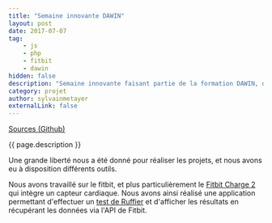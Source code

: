 ```yaml
---
title: "Semaine innovante DAWIN"
layout: post
date: 2017-07-07
tag: 
    - js
    - php
    - fitbit
    - dawin
hidden: false
description: "Semaine innovante faisant partie de la formation DAWIN, durant laquelle le but était de réaliser une application innovante."
category: projet
author: sylvainmetayer
externalLink: false
---
```


[Sources (Github)](https://github.com/sylvainmetayer/semaine-innovante-dawin)

{{ page.description }}

Une grande liberté nous a été donné pour réaliser les projets, et nous avons eu à disposition différents outils.

Nous avons travaillé sur le fitbit, et plus particulièrement le [Fitbit Charge 2](https://www.fitbit.com/fr/charge2) qui intègre un capteur cardiaque. Nous avons ainsi réalisé une application permettant d'effectuer un [test de Ruffier](https://fr.wikipedia.org/wiki/Test_de_Ruffier) et d'afficher les résultats en récupérant les données via l'API de Fitbit.
